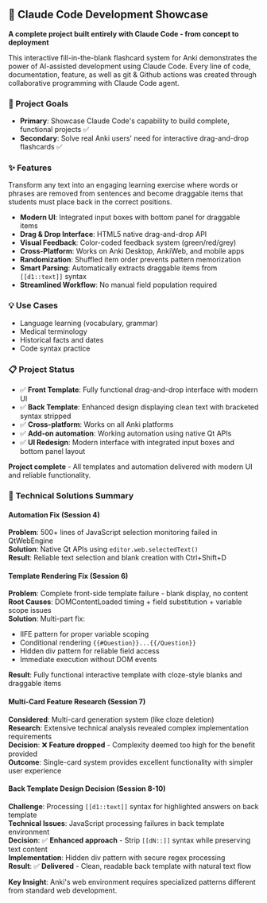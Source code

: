 ## 🤖 Claude Code Development Showcase

**A complete project built entirely with Claude Code - from concept to deployment**

This interactive fill-in-the-blank flashcard system for Anki demonstrates the power of AI-assisted development using Claude Code. Every line of code, documentation, feature, as well as git & Github actions was created through collaborative programming with Claude Code agent.

### 🎯 Project Goals
- **Primary**: Showcase Claude Code's capability to build complete, functional projects ✅
- **Secondary**: Solve real Anki users' need for interactive drag-and-drop flashcards ✅

### ✨ Features
Transform any text into an engaging learning exercise where words or phrases are removed from sentences and become draggable items that students must place back in the correct positions.

- **Modern UI**: Integrated input boxes with bottom panel for draggable items
- **Drag & Drop Interface**: HTML5 native drag-and-drop API
- **Visual Feedback**: Color-coded feedback system (green/red/grey)
- **Cross-Platform**: Works on Anki Desktop, AnkiWeb, and mobile apps
- **Randomization**: Shuffled item order prevents pattern memorization
- **Smart Parsing**: Automatically extracts draggable items from `[[d1::text]]` syntax
- **Streamlined Workflow**: No manual field population required

### 💡 Use Cases
- Language learning (vocabulary, grammar)
- Medical terminology
- Historical facts and dates
- Code syntax practice

### 📋 Project Status
- ✅ **Front Template**: Fully functional drag-and-drop interface with modern UI
- ✅ **Back Template**: Enhanced design displaying clean text with bracketed syntax stripped
- ✅ **Cross-platform**: Works on all Anki platforms
- ✅ **Add-on automation**: Working automation using native Qt APIs
- ✅ **UI Redesign**: Modern interface with integrated input boxes and bottom panel layout

**Project complete** - All templates and automation delivered with modern UI and reliable functionality.

### 🔧 **Technical Solutions Summary**

#### **Automation Fix (Session 4)**
**Problem**: 500+ lines of JavaScript selection monitoring failed in QtWebEngine  
**Solution**: Native Qt APIs using `editor.web.selectedText()`  
**Result**: Reliable text selection and blank creation with Ctrl+Shift+D

#### **Template Rendering Fix (Session 6)**
**Problem**: Complete front-side template failure - blank display, no content  
**Root Causes**: DOMContentLoaded timing + field substitution + variable scope issues  
**Solution**: Multi-part fix:
- IIFE pattern for proper variable scoping
- Conditional rendering `{{#Question}}...{{/Question}}`
- Hidden div pattern for reliable field access
- Immediate execution without DOM events

**Result**: Fully functional interactive template with cloze-style blanks and draggable items

#### **Multi-Card Feature Research (Session 7)**
**Considered**: Multi-card generation system (like cloze deletion)  
**Research**: Extensive technical analysis revealed complex implementation requirements  
**Decision**: ❌ **Feature dropped** - Complexity deemed too high for the benefit provided  
**Outcome**: Single-card system provides excellent functionality with simpler user experience

#### **Back Template Design Decision (Session 8-10)**
**Challenge**: Processing `[[d1::text]]` syntax for highlighted answers on back template  
**Technical Issues**: JavaScript processing failures in back template environment  
**Decision**: ✅ **Enhanced approach** - Strip `[[dN::]]` syntax while preserving text content  
**Implementation**: Hidden div pattern with secure regex processing  
**Result**: ✅ **Delivered** - Clean, readable back template with natural text flow

**Key Insight**: Anki's web environment requires specialized patterns different from standard web development.